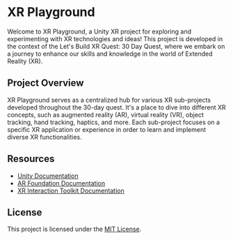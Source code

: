 # XR Playground

Welcome to XR Playground, a Unity XR project for exploring and experimenting with XR technologies and ideas! This project is developed in the context of the Let's Build XR Quest: 30 Day Quest, where we embark on a journey to enhance our skills and knowledge in the world of Extended Reality (XR).

## Project Overview
XR Playground serves as a centralized hub for various XR sub-projects developed throughout the 30-day quest. It's a place to dive into different XR concepts, such as augmented reality (AR), virtual reality (VR), object tracking, hand tracking, haptics, and more. Each sub-project focuses on a specific XR application or experience in order to learn and implement diverse XR functionalities.

## Resources
- [Unity Documentation](https://docs.unity3d.com/)
- [AR Foundation Documentation](https://docs.unity3d.com/Packages/com.unity.xr.arfoundation@4.0/manual/index.html)
- [XR Interaction Toolkit Documentation](https://docs.unity3d.com/Packages/com.unity.xr.interaction.toolkit@1.0/manual/index.html)

## License
This project is licensed under the [MIT License](LICENSE).
